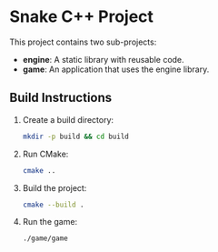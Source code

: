 # Snake C++ Project

This project contains two sub-projects:

- **engine**: A static library with reusable code.
- **game**: An application that uses the engine library.

## Build Instructions

1. Create a build directory:
   ```bash
   mkdir -p build && cd build
   ```
2. Run CMake:
   ```bash
   cmake ..
   ```
3. Build the project:
   ```bash
   cmake --build .
   ```
4. Run the game:
   ```bash
   ./game/game
   ```
